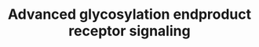---
annotations:
- type: Pathway Ontology
  value: protein modification pathway
authors:
- MaintBot
- MartijnVanIersel
- ReactomeTeam
- Anwesha
description: Advanced Glycosylation End- product-specific Receptor (AGER) also known
  as Receptor for Advanced Glycation End-products (RAGE) is a multi-ligand membrane
  receptor belonging to the immunoglobulin superfamily. It is considered to be a Pattern
  Recognition Receptor (Liliensiek et al. 2004). It recognizes a large variety of
  modified proteins known as advanced glycation/glycosylation endproducts (AGEs),
  a heterogenous group of structures that are generated by the Maillard reaction,
  a consequence of long-term incubation of proteins with glucose (Ikeda et al. 1996).
  Their accumulation is associated with diabetes, atherosclerosis, renal failure and
  ageing (Schmidt et al. 1999). The most prevalent class of AGE in vivo are N(6)-carboxymethyllysine
  (NECML) adducts (Kislinger et al. 1991). In addition to AGEs, AGER is a signal transduction
  receptor for amyloid-beta peptide (Ab) (Yan et al. 1996), mediating Ab neurotoxicity
  and promoting Ab influx into the brain. AGER also responds to the proinflammatory
  S100/calgranulins (Hofmann et al. 1999) and High mobility group protein B1 (HMGB1/Amphoterin/DEF),
  a protein linked to neurite outgrowth and cellular motility (Hori et al. 1995).<br><br>The
  major inflammatory pathway stimulated by AGER activation is NFkappaB. Though the
  signaling cascade is unclear, several pieces of experimental data suggest that activation
  of AGER leads to sustained activation and upregulation of NFkappaB, measured as
  NFkappaB translocation to the nucleus, and increased levels of de novo synthesized
  NFkappaB (Bierhaus et al. 2001). As this is clearly an indirect effect it is represented
  here as positive regulation of NFkappaB translocation to the nucleus. AGER can bind
  ERK1/2 and thereby activate the MAPK and JNK cascades (Bierhaus et al. 2005).  View
  original pathway at [http://www.reactome.org/PathwayBrowser/#DIAGRAM=879415 Reactome].
last-edited: 2021-01-25
organisms:
- Homo sapiens
redirect_from:
- /index.php/Pathway:WP1781
- /instance/WP1781
schema-jsonld:
- '@context': https://schema.org/
  '@id': https://wikipathways.github.io/pathways/WP1781.html
  '@type': Dataset
  creator:
    '@type': Organization
    name: WikiPathways
  description: Advanced Glycosylation End- product-specific Receptor (AGER) also known
    as Receptor for Advanced Glycation End-products (RAGE) is a multi-ligand membrane
    receptor belonging to the immunoglobulin superfamily. It is considered to be a
    Pattern Recognition Receptor (Liliensiek et al. 2004). It recognizes a large variety
    of modified proteins known as advanced glycation/glycosylation endproducts (AGEs),
    a heterogenous group of structures that are generated by the Maillard reaction,
    a consequence of long-term incubation of proteins with glucose (Ikeda et al. 1996).
    Their accumulation is associated with diabetes, atherosclerosis, renal failure
    and ageing (Schmidt et al. 1999). The most prevalent class of AGE in vivo are
    N(6)-carboxymethyllysine (NECML) adducts (Kislinger et al. 1991). In addition
    to AGEs, AGER is a signal transduction receptor for amyloid-beta peptide (Ab)
    (Yan et al. 1996), mediating Ab neurotoxicity and promoting Ab influx into the
    brain. AGER also responds to the proinflammatory S100/calgranulins (Hofmann et
    al. 1999) and High mobility group protein B1 (HMGB1/Amphoterin/DEF), a protein
    linked to neurite outgrowth and cellular motility (Hori et al. 1995).<br><br>The
    major inflammatory pathway stimulated by AGER activation is NFkappaB. Though the
    signaling cascade is unclear, several pieces of experimental data suggest that
    activation of AGER leads to sustained activation and upregulation of NFkappaB,
    measured as NFkappaB translocation to the nucleus, and increased levels of de
    novo synthesized NFkappaB (Bierhaus et al. 2001). As this is clearly an indirect
    effect it is represented here as positive regulation of NFkappaB translocation
    to the nucleus. AGER can bind ERK1/2 and thereby activate the MAPK and JNK cascades
    (Bierhaus et al. 2005).  View original pathway at [http://www.reactome.org/PathwayBrowser/#DIAGRAM=879415
    Reactome].
  keywords:
  - S100B homodimer
  - protein fragment
  - 'APP(672-713) '
  - protein alpha
  - adducts:Peptide:AGER-1,2,3
  - F-actin capping
  - 'APP(672-711) '
  - AGE
  - 'NECML '
  - 'CAPZA1(265-276) '
  - AGE adducts:Peptide
  - AGER ligands
  - 'PRKCSH '
  - 'Peptide '
  - homodimer
  - 'N-epsilon-(1-(1-carboxy)ethyl)lysine '
  - 'AGER '
  - MAPKs
  - 'SAA1(19-122) '
  - 'S100A12 '
  - TRTK12:S100B
  - 'DDOST '
  - TRTK-12
  - 'LGALS3 '
  - AGER-1, 2, 3
  - 'S100B '
  - 'MAPK3 '
  - 'CAPZA2(265-276) '
  - 'MAPK1 '
  - AGER ligands:AGER
  - ligands:AGER:ERK
  - 'HMGB1 '
  - AGER
  license: CC0
  name: Advanced glycosylation endproduct receptor signaling
seo: CreativeWork
title: Advanced glycosylation endproduct receptor signaling
wpid: WP1781
---